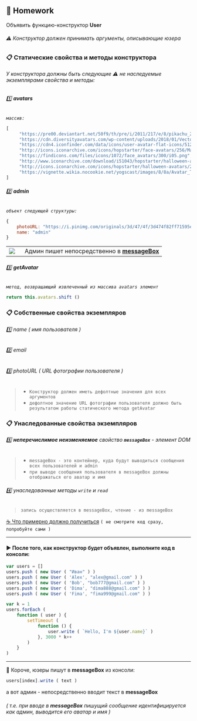 ## :briefcase: Homework

Объявить функцию-конструктор **User**

###### :warning: Конструктор должен принимать аргументы, описывающие юзера

### :clipboard: Статические свойства и методы конструктора

###### У конструктора должны быть следующие :warning: не наследуемые экземплярами свойства и методы:

###### :one: **avatars** 
_`массив:`_
```javascript
[
     "https://pre00.deviantart.net/50f9/th/pre/i/2011/217/e/8/pikachu_2_by_nostalgiaattack-d45jd3i.png",
     "https://cdn.diversityavatars.com/wp-content/uploads/2018/01/Vector-Smart-Object-5.png",
     "https://cdn4.iconfinder.com/data/icons/user-avatar-flat-icons/512/User_Avatar-31-512.png",
     "http://icons.iconarchive.com/icons/hopstarter/face-avatars/256/Male-Face-L3-icon.png",
     "https://findicons.com/files/icons/1072/face_avatars/300/i05.png",
     "http://www.iconarchive.com/download/i51043/hopstarter/halloween-avatars/Gomez.ico",
     "http://icons.iconarchive.com/icons/hopstarter/halloween-avatars/256/Zombie-2-icon.png",
     "https://vignette.wikia.nocookie.net/yogscast/images/8/8a/Avatar_Turps_2015.jpg"
]
```
###### :two: **admin**
_`объект следующей структуры:`_
```javascript
{
    photoURL: "https://i.pinimg.com/originals/3d/47/4f/3d474f82ff71595e8081f9a120892ae8.gif",
    name: "admin"
}
```
<table>
   <tr>
      <td width="10%">
         <img src="https://i.pinimg.com/originals/3d/47/4f/3d474f82ff71595e8081f9a120892ae8.gif">
      </td>
      <td width="90%">
           Админ пишет непосредственно в <a href="#messageBox"><b>messageBox</b></a>
      </td>
   </tr>
</table>

###### :three: **getAvatar**
_`метод, возвращающий извлеченный из массива avatars элемент`_
```javascript
return this.avatars.shift ()
```

### :clipboard: Собственные свойства экземпляров

###### :one: name ( имя пользователя )
###### :two: email
###### :three: photoURL ( URL фотографии пользователя )

> * `Конструктор должен иметь дефолтные значения для всех аргументов`
> * `дефолтное значение URL фотографии пользователя должно быть результатом работы статического метода getAvatar`

<a name="messageBox"></a>
### :clipboard: Унаследованные свойства экземпляров
###### :five: **неперечислимое неизменяемое** свойство **`messageBox`** - элемент DOM
> *  `messageBox - это контейнер, куда будут выводиться сообщения всех пользователей и admin`
> *  `при выводе сообщения пользователя в messageBox должны отображаться его аватар и имя`
###### :four: унаследованные методы `write` и `read`
> `запись осуществляется в messageBox, чтение - из messageBox`

[:coffee: Что примерно должно получиться](https://garevna.github.io/js-samples/#12) `( не смотрите код сразу, попробуйте сами )`
***
#### :arrow_forward: После того, как конструктор будет объявлен, выполните код в консоли:
```javascript
var users = []
users.push ( new User ( "Иван" ) )
users.push ( new User ( 'Alex', "alex@gmail.com" ) )
users.push ( new User ( 'Bob', "bob777@gmail.com" ) )
users.push ( new User ( 'Dima', "dima888@gmail.com" ) )
users.push ( new User ( 'Fima', "fima999@gmail.com" ) )

var k = 1
users.forEach ( 
    function ( user ) {
        setTimeout ( 
            function () {
                user.write ( `Hello, I'm ${user.name}` )
            }, 3000 * k++
        )
    }
)
```
***
:large_blue_circle: Короче, юзеры пишут в **messageBox** из консоли: 

```javascript
users[index].write ( text )
```
а вот админ - непосредственно вводит текст в **messageBox**

###### ( т.е. при вводе в **messageBox** пишущий сообщение идентифицируется как админ, выводится его аватар и имя )